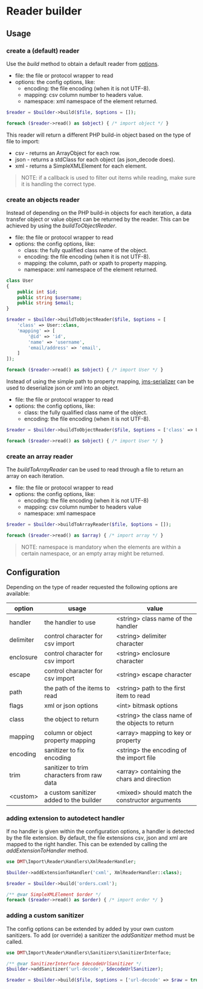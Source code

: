 # Reader builder

## Usage 

### create a (default) reader

Use the _build_ method to obtain a default reader from [options](#configuration).

 * file: the file or protocol wrapper to read
 * options: the config options, like:
   * encoding: the file encoding (when it is not UTF-8).
   * mapping: csv column number to headers value.
   * namespace: xml namespace of the element returned.

```php
$reader = $builder->build($file, $options = []);

foreach ($reader->read() as $object) { /* import object */ }
```

This reader will return a different PHP build-in object based on the type of file to import:
 * csv - returns an ArrayObject for each row.
 * json - returns a stdClass for each object (as json_decode does).
 * xml - returns a SimpleXMLElement for each element.

> NOTE: if a callback is used to filter out items while reading, make sure it is handling the correct type.

### create an objects reader

Instead of depending on the PHP build-in objects for each iteration, a data transfer object or value object can be 
returned by the reader. This can be achieved by using the _buildToObjectReader_.

 * file: the file or protocol wrapper to read
 * options: the config options, like:
   * class: the fully qualified class name of the object. 
   * encoding: the file encoding (when it is not UTF-8).
   * mapping: the column, path or xpath to property mapping.
   * namespace: xml namespace of the element returned.

```php
class User
{
    public int $id;
    public string $username;
    public string $email;
} 

$reader = $builder->buildToObjectReader($file, $options = [
    'class' => User::class,
    'mapping' => [
        '@id' => 'id',
        'name' => 'username',
        'email/address' => 'email',
    ]
]);

foreach ($reader->read() as $object) { /* import User */ }
```

Instead of using the simple path to property mapping, [jms-serializer](http://jmsyst.com/libs/serializer) can be used 
to deserialize json or xml into an object. 

 * file: the file or protocol wrapper to read
 * options: the config options, like:
   * class: the fully qualified class name of the object.
   * encoding: the file encoding (when it is not UTF-8).

```php
$reader = $builder->buildToObjectReader($file, $options = ['class' => User::class], SerializerBuilder::create());

foreach ($reader->read() as $object) { /* import User */ }

```

### create an array reader

The _buildToArrayReader_ can be used to read through a file to return an array on each iteration.

 * file: the file or protocol wrapper to read
 * options: the config options, like:
   * encoding: the file encoding (when it is not UTF-8) 
   * mapping: csv column number to headers value
   * namespace: xml namespace

```php
$reader = $builder->buildToArrayReader($file, $options = []);

foreach ($reader->read() as $array) { /* import array */ } 
```
> NOTE: namespace is mandatory when the elements are within a certain namespace, or an empty array might be returned.

## Configuration

Depending on the type of reader requested the following options are available: 

| **option** | **usage**                                  | **value**                                          |
|------------|--------------------------------------------|----------------------------------------------------|
| handler    | the handler to use                         | \<string\> class name of the handler               |
| delimiter  | control character for csv import           | \<string\> delimiter character                     |
| enclosure  | control character for csv import           | \<string\> enclosure character                     |
| escape     | control character for csv import           | \<string\> escape character                        |
| path       | the path of the items to read              | \<string\> path to the first item to read          |
| flags      | xml or json options                        | \<int\> bitmask options                            |
| class      | the object to return                       | \<string\> the class name of the objects to return |
| mapping    | column or object property mapping          | \<array\> mapping to key or property               |
| encoding   | sanitizer to fix encoding                  | \<string\> the encoding of the import file         |
| trim       | sanitizer to trim characters from raw data | \<array\> containing the chars and direction       |
| \<custom\> | a custom sanitizer added to the builder    | \<mixed\> should match the constructor arguments   |

### adding extension to autodetect handler

If no handler is given within the configuration options, a handler is detected by the file extension. By default, the 
file extensions csv, json and xml are mapped to the right handler. This can be extended by calling the 
_addExtensionToHandler_ method.

```php
use DMT\Import\Reader\Handlers\XmlReaderHandler;

$builder->addExtensionToHandler('cxml', XmlReaderHandler::class);

$reader = $builder->build('orders.cxml');

/** @var SimpleXMLElement $order */
foreach ($reader->read() as $order) { /* import order */ }
```

### adding a custom sanitizer

The config options can be extended by added by your own custom sanitizers. To add (or override) a sanitizer the 
_addSanitizer_ method must be called.

```php
use DMT\Import\Reader\Handlers\Sanitizers\SanitizerInterface;

/** @var SanitizerInterface $decodeUrlSanitizer */
$builder->addSanitizer('url-decode', $decodeUrlSanitizer);

$reader = $builder->build($file, $options = ['url-decode' => $raw = true|false])
```
